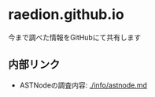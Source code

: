 # raedion.github.io
今まで調べた情報をGitHubにて共有します

## 内部リンク
- ASTNodeの調査内容: [./info/astnode.md](./info/astnode.md)

